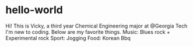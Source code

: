 # hello-world

Hi!
This is Vicky, a third year Chemical Engineering major at @Georgia Tech
I'm new to coding. Below are my favorite things.
Music: Blues rock + Experimental rock
Sport: Jogging
Food: Korean Bbq

